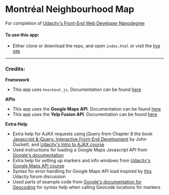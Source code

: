 # Montréal Neighbourhood Map
For completion of [Udacity's Front-End Web Developer Nanodegree](https://www.udacity.com/course/front-end-web-developer-nanodegree--nd001)

#### To use this app:
- Either clone or download the repo, and open `index.html` or visit the [live site](URL)

-----
### Credits:

**Framework**
- This app uses `knockout.js`. Documentation can be found [here](http://knockoutjs.com)

**APIs**
- This app uses the **Google Maps API**. Documentation can be found [here](https://developers.google.com/maps/documentation/)
- This app uses the **Yelp Fusion API**. Documentation can be found [here](https://www.yelp.com/developers/documentation/v3)

**Extra Help**
- Extra help for AJAX requests using jQuery from Chapter 8 the book [Javascript & jQuery: Interactive Front-End Development](http://javascriptbook.com/) by John Duckett, and [Udacity's Intro to AJAX course](https://www.udacity.com/course/intro-to-ajax--ud110)
- Used instructions for loading a Google Maps Javascript API from [Google's documentation](https://developers.google.com/maps/documentation/javascript/tutorial)
- Extra help for setting up markers and info windows from [Udacity's Google Maps API course](https://www.udacity.com/course/google-maps-apis--ud864)
- Syntax for error handling for Google Maps API load inspired by [this](https://discussions.udacity.com/t/handling-google-maps-in-async-and-fallback/34282/33?) Udacity forum discussion
- Used parts of example code from [Google's documentation for Geocoding](https://developers.google.com/maps/documentation/javascript/geocoding) for syntax help when calling Geocode locations for markers
